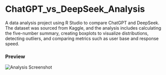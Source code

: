 # ChatGPT_vs_DeepSeek_Analysis
A data analysis project using R Studio to compare ChatGPT and DeepSeek. 
The dataset was sourced from Kaggle, and the analysis includes calculating the five-number summary, creating boxplots to visualize distributions, detecting outliers, and comparing metrics such as user base and response speed.

### Preview
![Analysis Screenshot](images/screenshot.png)
